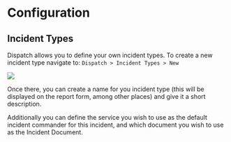 # Configuration

## Incident Types

Dispatch allows you to define your own incident types. To create a new incident type navigate to: `Dispatch > Incident Types > New`

![](https://github.com/Netflix/dispatch/tree/2571e82ab72a58c36a41f8070e62550bded4ced0/docs/.gitbook/assets/admin-ui-incident-types-1.png)

Once there, you can create a name for you incident type \(this will be displayed on the report form, among other places\) and give it a short description.

Additionally you can define the service you wish to use as the default incident commander for this incident, and which document you wish to use as the Incident Document.

